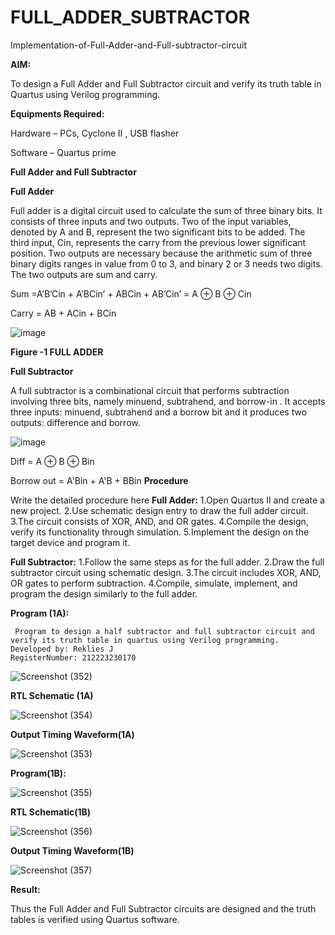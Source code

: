 # FULL_ADDER_SUBTRACTOR

Implementation-of-Full-Adder-and-Full-subtractor-circuit

**AIM:**

To design a Full Adder and Full Subtractor circuit and verify its truth table in Quartus using Verilog programming.

**Equipments Required:**

Hardware – PCs, Cyclone II , USB flasher

Software – Quartus prime

**Full Adder and Full Subtractor**

**Full Adder**

Full adder is a digital circuit used to calculate the sum of three binary bits. It consists of three inputs and two outputs. Two of the input variables, denoted by A and B, represent the two significant bits to be added. The third input, Cin, represents the carry from the previous lower significant position. Two outputs are necessary because the arithmetic sum of three binary digits ranges in value from 0 to 3, and binary 2 or 3 needs two digits. The two outputs are sum and carry.

Sum =A’B’Cin + A’BCin’ + ABCin + AB’Cin’ = A ⊕ B ⊕ Cin 

Carry = AB + ACin + BCin

![image](https://github.com/naavaneetha/FULL_ADDER_SUBTRACTOR/assets/154305477/0f30ba51-5ffb-4198-845f-18e054f675e7)

**Figure -1 FULL ADDER**

**Full Subtractor**

A full subtractor is a combinational circuit that performs subtraction involving three bits, namely minuend, subtrahend, and borrow-in . It accepts three inputs: minuend, subtrahend and a borrow bit and it produces two outputs: difference and borrow.

![image](https://github.com/naavaneetha/FULL_ADDER_SUBTRACTOR/assets/154305477/02b24f51-ab51-4304-9ad6-7b81ffc1ead5)

Diff = A ⊕ B ⊕ Bin 

Borrow out = A'Bin + A'B + BBin
**Procedure**

Write the detailed procedure here
**Full Adder:**
1.Open Quartus II and create a new project.
2.Use schematic design entry to draw the full adder circuit. 
3.The circuit consists of XOR, AND, and OR gates. 
4.Compile the design, verify its functionality through simulation. 
5.Implement the design on the target device and program it.

**Full Subtractor:** 
1.Follow the same steps as for the full adder. 
2.Draw the full subtractor circuit using schematic design. 
3.The circuit includes XOR, AND, OR gates to perform subtraction. 
4.Compile, simulate, implement, and program the design similarly to the full adder.

**Program (1A):**
```
 Program to design a half subtractor and full subtractor circuit and verify its truth table in quartus using Verilog programming.
Developed by: Reklies J
RegisterNumber: 212223230170
```

![Screenshot (352)](https://github.com/user-attachments/assets/0a0f0979-879d-4b22-b4ac-8e871478f2db)

**RTL Schematic (1A)**

![Screenshot (354)](https://github.com/user-attachments/assets/ea427acf-8936-45ed-8eaa-17e3b576dce7)

**Output Timing Waveform(1A)**

![Screenshot (353)](https://github.com/user-attachments/assets/756a0bd5-f812-45e6-8ad1-64f0ba2848f8)

**Program(1B):**

![Screenshot (355)](https://github.com/user-attachments/assets/407237ff-9556-4feb-bda3-d69faa122ccb)

**RTL Schematic(1B)**

![Screenshot (356)](https://github.com/user-attachments/assets/ec5ed049-5e8e-46ee-8feb-93bf14da3f76)

**Output Timing Waveform(1B)**

![Screenshot (357)](https://github.com/user-attachments/assets/5fb0e8c8-82d8-4bf2-9f5d-b8a8cbe06a8e)

**Result:**

Thus the Full Adder and Full Subtractor circuits are designed and the truth tables is verified using Quartus software.



